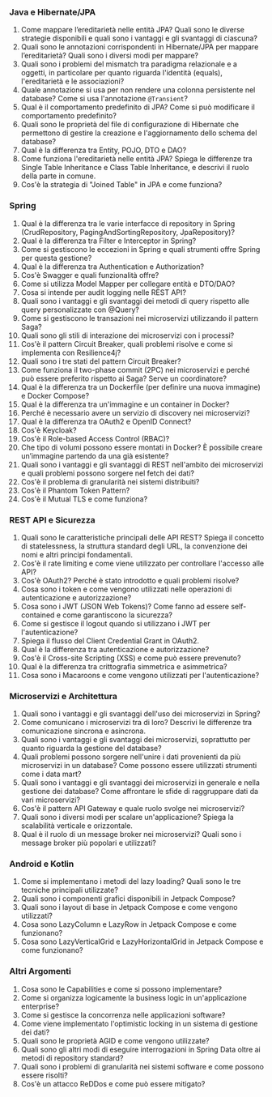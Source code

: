 ### Java e Hibernate/JPA

1. Come mappare l’ereditarietà nelle entità JPA? Quali sono le diverse strategie disponibili e quali sono i vantaggi e gli svantaggi di ciascuna?
2. Quali sono le annotazioni corrispondenti in Hibernate/JPA per mappare l’ereditarietà? Quali sono i diversi modi per mappare?
3. Quali sono i problemi del mismatch tra paradigma relazionale e a oggetti, in particolare per quanto riguarda l'identità (equals), l'ereditarietà e le associazioni?
4. Quale annotazione si usa per non rendere una colonna persistente nel database? Come si usa l'annotazione `@Transient`?
5. Qual è il comportamento predefinito di JPA? Come si può modificare il comportamento predefinito?
6. Quali sono le proprietà del file di configurazione di Hibernate che permettono di gestire la creazione e l'aggiornamento dello schema del database?
7. Qual è la differenza tra Entity, POJO, DTO e DAO?
8. Come funziona l'ereditarietà nelle entità JPA? Spiega le differenze tra Single Table Inheritance e Class Table Inheritance, e descrivi il ruolo della parte in comune.
9. Cos'è la strategia di "Joined Table" in JPA e come funziona?

### Spring

1. Qual è la differenza tra le varie interfacce di repository in Spring (CrudRepository, PagingAndSortingRepository, JpaRepository)?
2. Qual è la differenza tra Filter e Interceptor in Spring?
3. Come si gestiscono le eccezioni in Spring e quali strumenti offre Spring per questa gestione?
4. Qual è la differenza tra Authentication e Authorization?
5. Cos'è Swagger e quali funzionalità offre?
6. Come si utilizza Model Mapper per collegare entità e DTO/DAO?
7. Cosa si intende per audit logging nelle REST API?
8. Quali sono i vantaggi e gli svantaggi dei metodi di query rispetto alle query personalizzate con @Query?
9. Come si gestiscono le transazioni nei microservizi utilizzando il pattern Saga?
10. Quali sono gli stili di interazione dei microservizi con i processi?
11. Cos'è il pattern Circuit Breaker, quali problemi risolve e come si implementa con Resilience4j?
12. Quali sono i tre stati del pattern Circuit Breaker?
13. Come funziona il two-phase commit (2PC) nei microservizi e perché può essere preferito rispetto ai Saga? Serve un coordinatore?
14. Qual è la differenza tra un Dockerfile (per definire una nuova immagine) e Docker Compose?
15. Qual è la differenza tra un'immagine e un container in Docker?
16. Perché è necessario avere un servizio di discovery nei microservizi?
17. Qual è la differenza tra OAuth2 e OpenID Connect?
18. Cos'è Keycloak?
19. Cos'è il Role-based Access Control (RBAC)?
20. Che tipo di volumi possono essere montati in Docker? È possibile creare un’immagine partendo da una già esistente?
21. Quali sono i vantaggi e gli svantaggi di REST nell'ambito dei microservizi e quali problemi possono sorgere nel fetch dei dati?
22. Cos'è il problema di granularità nei sistemi distribuiti?
23. Cos'è il Phantom Token Pattern?
24. Cos'è il Mutual TLS e come funziona?

### REST API e Sicurezza

1. Quali sono le caratteristiche principali delle API REST? Spiega il concetto di statelessness, la struttura standard degli URL, la convenzione dei nomi e altri principi fondamentali.
2. Cos'è il rate limiting e come viene utilizzato per controllare l'accesso alle API?
3. Cos'è OAuth2? Perché è stato introdotto e quali problemi risolve?
4. Cosa sono i token e come vengono utilizzati nelle operazioni di autenticazione e autorizzazione?
5. Cosa sono i JWT (JSON Web Tokens)? Come fanno ad essere self-contained e come garantiscono la sicurezza?
6. Come si gestisce il logout quando si utilizzano i JWT per l'autenticazione?
7. Spiega il flusso del Client Credential Grant in OAuth2.
8. Qual è la differenza tra autenticazione e autorizzazione?
9. Cos'è il Cross-site Scripting (XSS) e come può essere prevenuto?
10. Qual è la differenza tra crittografia simmetrica e asimmetrica?
11. Cosa sono i Macaroons e come vengono utilizzati per l'autenticazione?

### Microservizi e Architettura

1. Quali sono i vantaggi e gli svantaggi dell'uso dei microservizi in Spring?
2. Come comunicano i microservizi tra di loro? Descrivi le differenze tra comunicazione sincrona e asincrona.
3. Quali sono i vantaggi e gli svantaggi dei microservizi, soprattutto per quanto riguarda la gestione del database?
4. Quali problemi possono sorgere nell'unire i dati provenienti da più microservizi in un database? Come possono essere utilizzati strumenti come i data mart?
5. Quali sono i vantaggi e gli svantaggi dei microservizi in generale e nella gestione dei database? Come affrontare le sfide di raggruppare dati da vari microservizi?
6. Cos'è il pattern API Gateway e quale ruolo svolge nei microservizi?
7. Quali sono i diversi modi per scalare un'applicazione? Spiega la scalabilità verticale e orizzontale.
8. Qual è il ruolo di un message broker nei microservizi? Quali sono i message broker più popolari e utilizzati?

### Android e Kotlin

1. Come si implementano i metodi del lazy loading? Quali sono le tre tecniche principali utilizzate?
2. Quali sono i componenti grafici disponibili in Jetpack Compose?
3. Quali sono i layout di base in Jetpack Compose e come vengono utilizzati?
4. Cosa sono LazyColumn e LazyRow in Jetpack Compose e come funzionano?
5. Cosa sono LazyVerticalGrid e LazyHorizontalGrid in Jetpack Compose e come funzionano?

### Altri Argomenti

1. Cosa sono le Capabilities e come si possono implementare?
2. Come si organizza logicamente la business logic in un'applicazione enterprise?
3. Come si gestisce la concorrenza nelle applicazioni software?
4. Come viene implementato l'optimistic locking in un sistema di gestione dei dati?
5. Quali sono le proprietà AGID e come vengono utilizzate?
6. Quali sono gli altri modi di eseguire interrogazioni in Spring Data oltre ai metodi di repository standard?
7. Quali sono i problemi di granularità nei sistemi software e come possono essere risolti?
8. Cos'è un attacco ReDDos e come può essere mitigato?
